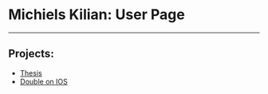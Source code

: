 # Michiels Kilian: User Page
-----------------

## Projects:

- [Thesis](https://michielskilian.github.io/Thesis/)
- [Double on IOS](https://michielskilian.github.io/DoubleIOSWithROS/)
